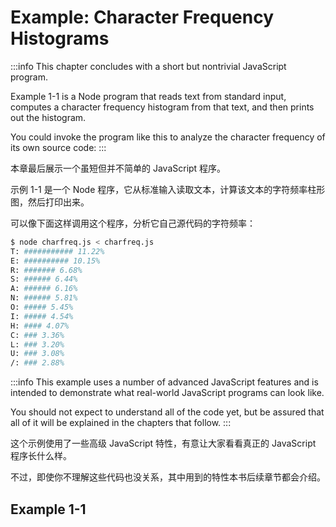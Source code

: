 # Example: Character Frequency Histograms

:::info
This chapter concludes with a short but nontrivial JavaScript program. 

Example 1-1 is a Node program that reads text from standard input, computes a character frequency histogram from that text, and then prints out the histogram. 

You could invoke the program like this to analyze the character frequency of its own source code:
:::

本章最后展示一个虽短但并不简单的 JavaScript 程序。

示例 1-1 是一个 Node 程序，它从标准输入读取文本，计算该文本的字符频率柱形图，然后打印出来。

可以像下面这样调用这个程序，分析它自己源代码的字符频率：

```sh
$ node charfreq.js < charfreq.js
T: ########### 11.22%
E: ########## 10.15%
R: ####### 6.68%
S: ###### 6.44%
A: ###### 6.16%
N: ###### 5.81%
O: ##### 5.45%
I: ##### 4.54%
H: #### 4.07%
C: ### 3.36%
L: ### 3.20%
U: ### 3.08%
/: ### 2.88%
```

:::info
This example uses a number of advanced JavaScript features and is intended to demonstrate what real-world JavaScript programs can look like. 

You should not expect to understand all of the code yet, but be assured that all of it will be explained in the chapters that follow.
:::

这个示例使用了一些高级 JavaScript 特性，有意让大家看看真正的 JavaScript 程序长什么样。

不过，即使你不理解这些代码也没关系，其中用到的特性本书后续章节都会介绍。

## Example 1-1





